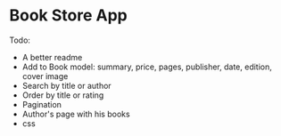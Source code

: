 # Book Store App

Todo:
- A better readme
- Add to Book model: summary, price, pages, publisher, date, edition, cover image
- Search by title or author
- Order by title or rating
- Pagination
- Author's page with his books
- css